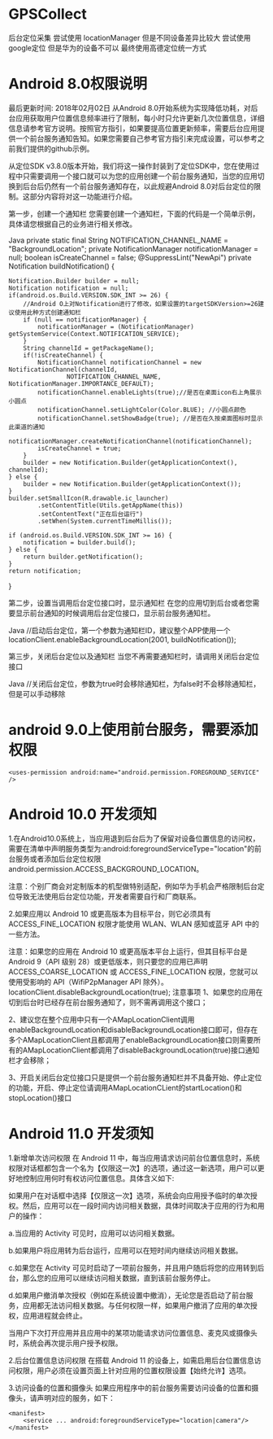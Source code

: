 # GPSCollect
后台定位采集
尝试使用 locationManager  但是不同设备差异比较大
尝试使用 google定位 但是华为的设备不可以
最终使用高德定位统一方式

# Android 8.0权限说明
最后更新时间: 2018年02月02日
从Android 8.0开始系统为实现降低功耗，对后台应用获取用户位置信息频率进行了限制，每小时只允许更新几次位置信息，详细信息请参考官方说明。按照官方指引，如果要提高位置更新频率，需要后台应用提供一个前台服务通知告知。如果您需要自己参考官方指引来完成设置，可以参考之前我们提供的github示例。

从定位SDK v3.8.0版本开始，我们将这一操作封装到了定位SDK中，您在使用过程中只需要调用一个接口就可以为您的应用创建一个前台服务通知，当您的应用切换到后台后仍然有一个前台服务通知存在，以此规避Android 8.0对后台定位的限制。这部分内容将对这一功能进行介绍。



第一步，创建一个通知栏
您需要创建一个通知栏，下面的代码是一个简单示例，具体请您根据自己的业务进行相关修改。

Java
private static final String NOTIFICATION_CHANNEL_NAME = "BackgroundLocation";
private NotificationManager notificationManager = null;
boolean isCreateChannel = false;
@SuppressLint("NewApi")
private Notification buildNotification() {

	Notification.Builder builder = null;
	Notification notification = null;
	if(android.os.Build.VERSION.SDK_INT >= 26) {
		//Android O上对Notification进行了修改，如果设置的targetSDKVersion>=26建议使用此种方式创建通知栏
		if (null == notificationManager) {
			notificationManager = (NotificationManager) getSystemService(Context.NOTIFICATION_SERVICE);
		}
		String channelId = getPackageName();
		if(!isCreateChannel) {
			NotificationChannel notificationChannel = new NotificationChannel(channelId,
					NOTIFICATION_CHANNEL_NAME, NotificationManager.IMPORTANCE_DEFAULT);
			notificationChannel.enableLights(true);//是否在桌面icon右上角展示小圆点
			notificationChannel.setLightColor(Color.BLUE); //小圆点颜色
			notificationChannel.setShowBadge(true); //是否在久按桌面图标时显示此渠道的通知
			notificationManager.createNotificationChannel(notificationChannel);
			isCreateChannel = true;
		}
		builder = new Notification.Builder(getApplicationContext(), channelId);
	} else {
		builder = new Notification.Builder(getApplicationContext());
	}
	builder.setSmallIcon(R.drawable.ic_launcher)
			.setContentTitle(Utils.getAppName(this))
			.setContentText("正在后台运行")
			.setWhen(System.currentTimeMillis());

	if (android.os.Build.VERSION.SDK_INT >= 16) {
		notification = builder.build();
	} else {
		return builder.getNotification();
	}
	return notification;
}


第二步，设置当调用后台定位接口时，显示通知栏
在您的应用切到后台或者您需要显示前台通知的时候调用后台定位接口，显示前台服务通知栏。

Java
//启动后台定位，第一个参数为通知栏ID，建议整个APP使用一个
locationClient.enableBackgroundLocation(2001, buildNotification());


第三步，关闭后台定位以及通知栏
当您不再需要通知栏时，请调用关闭后台定位接口

Java
//关闭后台定位，参数为true时会移除通知栏，为false时不会移除通知栏，但是可以手动移除


# android 9.0上使用前台服务，需要添加权限

	
	<uses-permission android:name="android.permission.FOREGROUND_SERVICE" />

# Android 10.0 开发须知

1.在Android10.0系统上，当应用退到后台后为了保留对设备位置信息的访问权，需要在清单中声明服务类型为:android:foregroundServiceType="location"的前台服务或者添加后台定位权限android.permission.ACCESS_BACKGROUND_LOCATION。

注意：个别厂商会对定制版本的机型做特别适配，例如华为手机会严格限制后台定位导致无法使用后台定位功能，开发者需要自行和厂商联系。

2.如果应用以 Android 10 或更高版本为目标平台，则它必须具有 ACCESS_FINE_LOCATION 权限才能使用 WLAN、WLAN 感知或蓝牙 API 中的一些方法。

注意：如果您的应用在 Android 10 或更高版本平台上运行，但其目标平台是 Android 9（API 级别 28）或更低版本，则只要您的应用已声明 ACCESS_COARSE_LOCATION 或 ACCESS_FINE_LOCATION 权限，您就可以使用受影响的 API（WifiP2pManager API 除外）。
locationClient.disableBackgroundLocation(true);
注意事项
1、如果您的应用在切到后台时已经存在前台服务通知了，则不需再调用这个接口；

2、建议您在整个应用中只有一个AMapLocationClient调用enableBackgroundLocation和disableBackgroundLocation接口即可，但存在多个AMapLocationClient且都调用了enableBackgroundLocation接口则需要所有的AMapLocationClient都调用了disableBackgroundLocation(true)接口通知栏才会移除；

3、开启关闭后台定位接口只是提供一个前台服务通知栏并不具备开始、停止定位的功能，开启、停止定位请调用AMapLocationCLient的startLocation()和stopLocation()接口


# Android 11.0 开发须知

1.新增单次访问权限
在 Android 11 中，每当应用请求访问前台位置信息时，系统权限对话框都包含一个名为【仅限这一次】的选项，通过这一新选项，用户可以更好地控制应用何时有权访问位置信息。具体含义如下:

如果用户在对话框中选择【仅限这一次】选项，系统会向应用授予临时的单次授权。然后，应用可以在一段时间内访问相关数据，具体时间取决于应用的行为和用户的操作：

a.当应用的 Activity 可见时，应用可以访问相关数据。

b.如果用户将应用转为后台运行，应用可以在短时间内继续访问相关数据。

c.如果您在 Activity 可见时启动了一项前台服务，并且用户随后将您的应用转到后台，那么您的应用可以继续访问相关数据，直到该前台服务停止。

d.如果用户撤消单次授权（例如在系统设置中撤消），无论您是否启动了前台服务，应用都无法访问相关数据。与任何权限一样，如果用户撤消了应用的单次授权，应用进程就会终止。

当用户下次打开应用并且应用中的某项功能请求访问位置信息、麦克风或摄像头时，系统会再次提示用户授予权限。

2.后台位置信息访问权限
在搭载 Android 11 的设备上，如需启用后台位置信息访问权限，用户必须在设置页面上针对应用的位置权限设置【始终允许】选项。


3.访问设备的位置和摄像头
如果应用程序中的前台服务需要访问设备的位置和摄像头，请声明对应的服务，如下：

	<manifest>
	    <service ... android:foregroundServiceType="location|camera"/>
	</manifest>
